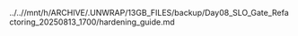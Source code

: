 ../..//mnt/h/ARCHIVE/.UNWRAP/13GB_FILES/backup/Day08_SLO_Gate_Refactoring_20250813_1700/hardening_guide.md